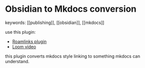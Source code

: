 # Obsidian to Mkdocs conversion
keywords: [[publishing]], [[obsidian]], [[mkdocs]]

use this plugin: 

- [Roamlinks plugin](https://github.com/Jackiexiao/mkdocs-roamlinks-plugin)
- [Loom video](https://www.loom.com/share/b43049e0e4154b8f8e9f184d15706468)

this plugin converts mkdocs style linking to something mkdocs can understand. 
